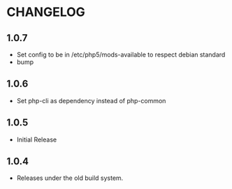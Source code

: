 CHANGELOG
=========

1.0.7
-----

* Set config to be in /etc/php5/mods-available to respect debian standard
* bump

1.0.6
-----

* Set php-cli as dependency instead of php-common

1.0.5
------

* Initial Release

1.0.4
------

* Releases under the old build system.
